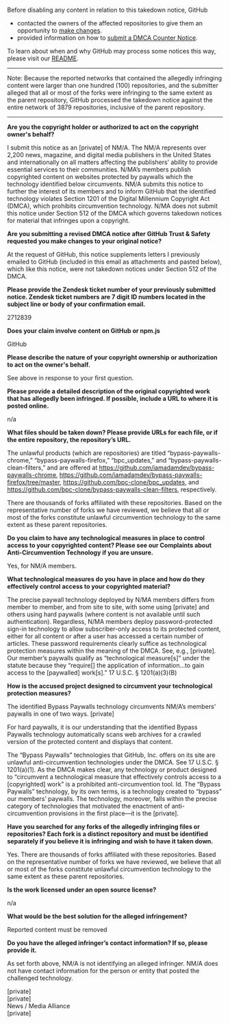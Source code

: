 Before disabling any content in relation to this takedown notice, GitHub
- contacted the owners of the affected repositories to give them an opportunity to [make changes](https://docs.github.com/en/github/site-policy/dmca-takedown-policy#a-how-does-this-actually-work).
- provided information on how to [submit a DMCA Counter Notice](https://docs.github.com/en/articles/guide-to-submitting-a-dmca-counter-notice).

To learn about when and why GitHub may process some notices this way, please visit our [README](https://github.com/github/dmca/blob/master/README.md#anatomy-of-a-takedown-notice).

---

Note: Because the reported networks that contained the allegedly infringing content were larger than one hundred (100) repositories, and the submitter alleged that all or most of the forks were infringing to the same extent as the parent repository, GitHub processed the takedown notice against the entire network of 3879 repositories, inclusive of the parent repository. 

---

**Are you the copyright holder or authorized to act on the copyright owner's behalf?**

I submit this notice as an [private] of NM/A. The NM/A represents over 2,200 news, magazine, and digital media publishers in the United States and internationally on all matters affecting the publishers’ ability to provide essential services to their communities.  N/MA’s members publish copyrighted content on websites protected by paywalls which the technology identified below circumvents. NM/A submits this notice to further the interest of its members and to inform GitHub that the identified technology violates Section 1201 of the Digital Millennium Copyright Act (DMCA), which prohibits circumvention technology.  N/MA does not submit this notice under Section 512 of the DMCA which governs takedown notices for material that infringes upon a copyright. 

**Are you submitting a revised DMCA notice after GitHub Trust & Safety requested you make changes to your original notice?**

At the request of GitHub, this notice supplements letters I previously emailed to GitHub (included in this email as attachments and pasted below), which like this notice, were not takedown notices under Section 512 of the DMCA.

**Please provide the Zendesk ticket number of your previously submitted notice. Zendesk ticket numbers are 7 digit ID numbers located in the subject line or body of your confirmation email.**

2712839 

**Does your claim involve content on GitHub or npm.js**

GitHub

**Please describe the nature of your copyright ownership or authorization to act on the owner's behalf.**

See above in response to your first question.    

**Please provide a detailed description of the original copyrighted work that has allegedly been infringed. If possible, include a URL to where it is posted online.**

n/a

**What files should be taken down? Please provide URLs for each file, or if the entire repository, the repository’s URL.**

The unlawful products (which are repositories) are titled “bypass-paywalls-chrome,” “bypass-paywalls-firefox,” “bpc_updates,” and “bypass-paywalls-clean-filters,” and are offered at https://github.com/iamadamdev/bypass-paywalls-chrome, https://github.com/iamadamdev/bypass-paywalls-firefox/tree/master, https://github.com/bpc-clone/bpc_updates, and https://github.com/bpc-clone/bypass-paywalls-clean-filters, respectively.  

There are thousands of forks affiliated with these repositories.  Based on the representative number of forks we have reviewed, we believe that all or most of the forks constitute unlawful circumvention technology to the same extent as these parent repositories.

**Do you claim to have any technological measures in place to control access to your copyrighted content? Please see our Complaints about Anti-Circumvention Technology if you are unsure.** 

Yes, for NM/A members.

**What technological measures do you have in place and how do they effectively control access to your copyrighted material?**

The precise paywall technology deployed by N/MA members differs from member to member, and from site to site, with some using [private] and others using hard paywalls (where content is not available until such authentication).  Regardless, N/MA members deploy password-protected sign-in technology to allow subscriber-only access to its protected content, either for all content or after a user has accessed a certain number of articles.  These password requirements clearly suffice as technological protection measures within the meaning of the DMCA.  See, e.g., [private].  Our member’s paywalls qualify as “technological measure[s]” under the statute because they “require[] the application of information…to gain access to the [paywalled] work[s].”  17 U.S.C. § 1201(a)(3)(B) 

**How is the accused project designed to circumvent your technological protection measures?**

The identified Bypass Paywalls technology circumvents NM/A’s members’ paywalls in one of two ways.  [private]

For hard paywalls, it is our understanding that the identified Bypass Paywalls technology automatically scans web archives for a crawled version of the protected content and displays that content.

The “Bypass Paywalls” technologies that GitHub, Inc. offers on its site are unlawful anti-circumvention technologies under the DMCA.  See 17 U.S.C. § 1201(a)(1).  As the DMCA makes clear, any technology or product designed to “circumvent a technological measure that effectively controls access to a [copyrighted] work” is a prohibited anti-circumvention tool.  Id.  The “Bypass Paywalls” technology, by its own terms, is a technology created to “bypass” our members’ paywalls.  The technology, moreover, falls within the precise category of technologies that motivated the enactment of anti-circumvention provisions in the first place—it is the [private].

**Have you searched for any forks of the allegedly infringing files or repositories? Each fork is a distinct repository and must be identified separately if you believe it is infringing and wish to have it taken down.**

Yes. There are thousands of forks affiliated with these repositories.  Based on the representative number of forks we have reviewed, we believe that all or most of the forks constitute unlawful circumvention technology to the same extent as these parent repositories.

**Is the work licensed under an open source license?**

n/a
 
**What would be the best solution for the alleged infringement?**

Reported content must be removed

**Do you have the alleged infringer’s contact information? If so, please provide it.**

As set forth above, NM/A is not identifying an alleged infringer. NM/A does not have contact information for the person or entity that posted the challenged technology.
 


[private]  
[private]  
News / Media Alliance  
[private]  

